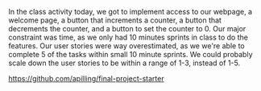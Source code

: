In the class activity today, we got to implement access to our webpage, a welcome page, a button that increments a counter, a button that decrements the counter, and a button to set the counter to 0. Our major constraint was time, as we only had 10 minutes sprints in class to do the features. Our user stories were way overestimated, as we we're able to complete 5 of the tasks within small 10 minute sprints. We could probably scale down the user stories to be within a range of 1-3, instead of 1-5.




https://github.com/apilling/final-project-starter
